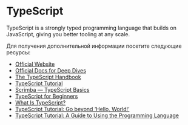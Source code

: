 # TypeScript

TypeScript is a strongly typed programming language that builds on JavaScript, giving you better tooling at any scale.

Для получения дополнительной информации посетите следующие ресурсы:

- [Official Website](https://www.typescriptlang.org/)
- [Official Docs for Deep Dives](https://www.typescriptlang.org/docs/)
- [The TypeScript Handbook](https://www.typescriptlang.org/docs/handbook/intro.html)
- [TypeScript Tutorial](https://www.tutorialspoint.com/typescript/index.htm)
- [Scrimba — TypeScript Basics](https://scrimba.com/learn/typescript)
- [TypeScript for Beginners](https://www.youtube.com/watch?v=BwuLxPH8IDs)
- [What Is TypeScript?](https://thenewstack.io/what-is-typescript/)
- [TypeScript Tutorial: Go beyond ‘Hello, World!’](https://thenewstack.io/typescript-tutorial-go-beyond-hello-world/)
- [TypeScript Tutorial: A Guide to Using the Programming Language](https://thenewstack.io/typescript-tutorial-a-guide-to-using-the-programming-language/)
